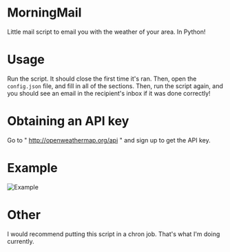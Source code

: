 # MorningMail
Little mail script to email you with the weather of your area. In Python!

# Usage

Run the script. It should close the first time it's ran. Then, open the `config.json` file, and fill in all of the sections. Then, run the script again, and you should see an email in the recipient's inbox if it was done correctly!

# Obtaining an API key

Go to " http://openweathermap.org/api " and sign up to get the API key.

# Example

![Example](http://i.imgur.com/iEJqqUA.png)

# Other

I would recommend putting this script in a chron job. That's what I'm doing currently.
